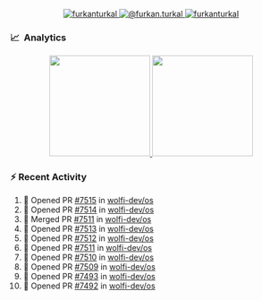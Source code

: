 <p align="center">
  <a href="https://linkedin.com/in/furkanturkal" target="blank">
    <img src="https://img.shields.io/badge/linkedin-%230077B5.svg?&style=for-the-badge&logo=linkedin&logoColor=white" alt="furkanturkal" />
  </a>
  <a href="https://medium.com/@furkan.turkal" target="blank">
    <img src="https://img.shields.io/badge/medium-%2312100E.svg?&style=for-the-badge&logo=medium&logoColor=white" alt="@furkan.turkal" />
  </a>
  <a href="https://twitter.com/furkanturkaI" target="blank">
    <img src="https://img.shields.io/badge/Twitter-1DA1F2?style=for-the-badge&logo=twitter&logoColor=white" alt="furkanturkaI" />
  </a>
</p>

### 📈 &nbsp;Analytics

<p align="center">
  <a href="https://coderstats.net/github/#Dentrax">
    <img height="180em" src="https://github-readme-stats-eight-theta.vercel.app/api?username=Dentrax&show_icons=true&theme=algolia&include_all_commits=true&count_private=true&line_height=26"/>
    <img height="180em" src="https://github-readme-stats-eight-theta.vercel.app/api/top-langs/?username=Dentrax&layout=compact&langs_count=8&theme=algolia&line_height=26"/>
  </a>
</p>

### :zap: Recent Activity

<!--START_SECTION:activity-->
1. 💪 Opened PR [#7515](https://github.com/wolfi-dev/os/pull/7515) in [wolfi-dev/os](https://github.com/wolfi-dev/os)
2. 💪 Opened PR [#7514](https://github.com/wolfi-dev/os/pull/7514) in [wolfi-dev/os](https://github.com/wolfi-dev/os)
3. 🎉 Merged PR [#7511](https://github.com/wolfi-dev/os/pull/7511) in [wolfi-dev/os](https://github.com/wolfi-dev/os)
4. 💪 Opened PR [#7513](https://github.com/wolfi-dev/os/pull/7513) in [wolfi-dev/os](https://github.com/wolfi-dev/os)
5. 💪 Opened PR [#7512](https://github.com/wolfi-dev/os/pull/7512) in [wolfi-dev/os](https://github.com/wolfi-dev/os)
6. 💪 Opened PR [#7511](https://github.com/wolfi-dev/os/pull/7511) in [wolfi-dev/os](https://github.com/wolfi-dev/os)
7. 💪 Opened PR [#7510](https://github.com/wolfi-dev/os/pull/7510) in [wolfi-dev/os](https://github.com/wolfi-dev/os)
8. 💪 Opened PR [#7509](https://github.com/wolfi-dev/os/pull/7509) in [wolfi-dev/os](https://github.com/wolfi-dev/os)
9. 💪 Opened PR [#7493](https://github.com/wolfi-dev/os/pull/7493) in [wolfi-dev/os](https://github.com/wolfi-dev/os)
10. 💪 Opened PR [#7492](https://github.com/wolfi-dev/os/pull/7492) in [wolfi-dev/os](https://github.com/wolfi-dev/os)
<!--END_SECTION:activity-->
